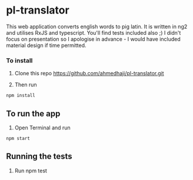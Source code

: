 # pl-translator

This web application converts english words to pig latin. It is written in ng2 and utilises RxJS and typescript.
You'll find tests included also ;) I didn't focus on presentation so I apologise in advance - I would have 
included material design if time permitted. 

### To install
1) Clone this repo https://github.com/ahmedhaji/pl-translator.git

2) Then run
```
npm install
```

## To run the app
1) Open Terminal and run 
```
npm start
```

## Running the tests
1) Run npm test
